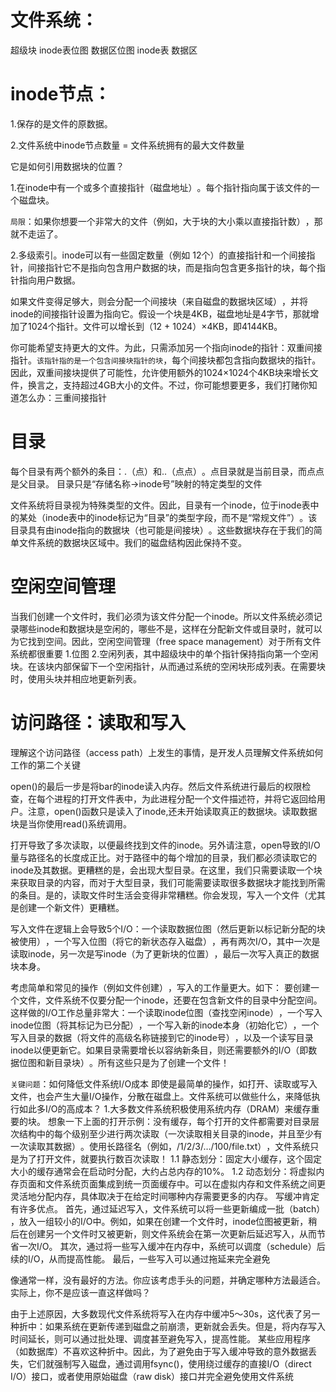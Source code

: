 # 文件系统：

超级块 inode表位图 数据区位图 inode表 数据区

# inode节点：

1.保存的是文件的原数据。

2.文件系统中inode节点数量 = 文件系统拥有的最大文件数量

它是如何引用数据块的位置？

1.在inode中有一个或多个直接指针（磁盘地址）​。每个指针指向属于该文件的一个磁盘块。

`局限`：如果你想要一个非常大的文件（例如，大于块的大小乘以直接指针数）​，那就不走运了。

2.多级索引。inode可以有一些固定数量（例如 12个）的直接指针和一个间接指针，间接指针它不是指向包含用户数据的块，而是指向包含更多指针的块，每个指针指向用户数据。

如果文件变得足够大，则会分配一个间接块（来自磁盘的数据块区域）​，并将inode的间接指针设置为指向它。假设一个块是4KB，磁盘地址是4字节，那就增加了1024个指针。文件可以增长到（12 + 1024）×4KB，即4144KB。

你可能希望支持更大的文件。为此，只需添加另一个指向inode的指针：双重间接指针​。`该指针指的是一个包含间接块指针的块`，每个间接块都包含指向数据块的指针。因此，双重间接块提供了可能性，允许使用额外的1024×1024个4KB块来增长文件，换言之，支持超过4GB大小的文件。不过，你可能想要更多，我们打赌你知道怎么办：三重间接指针



 # 目录
 每个目录有两个额外的条目：.（点）和..（点点）​。点目录就是当前目录​，而点点是父目录​。
 目录只是“存储名称→inode号”映射的特定类型的文件

 文件系统将目录视为特殊类型的文件。因此，目录有一个inode，位于inode表中的某处（inode表中的inode标记为“目录”的类型字段，而不是“常规文件”​）​。该目录具有由inode指向的数据块（也可能是间接块）​。这些数据块存在于我们的简单文件系统的数据块区域中。我们的磁盘结构因此保持不变。

# 空闲空间管理
 当我们创建一个文件时，我们必须为该文件分配一个inode。所以文件系统必须记录哪些inode和数据块是空闲的，哪些不是，这样在分配新文件或目录时，就可以为它找到空间。因此，空闲空间管理（free space management）对于所有文件系统都很重要
 1.位图
 2.空闲列表​，其中超级块中的单个指针保持指向第一个空闲块。在该块内部保留下一个空闲指针，从而通过系统的空闲块形成列表。在需要块时，使用头块并相应地更新列表。


 # 访问路径：读取和写入
 理解这个访问路径（access path）上发生的事情，是开发人员理解文件系统如何工作的第二个关键

 open()的最后一步是将bar的inode读入内存。然后文件系统进行最后的权限检查，在每个进程的打开文件表中，为此进程分配一个文件描述符，并将它返回给用户。注意，open()函数只是读入了inode,还未开始读取真正的数据块。读取数据块是当你使用read()系统调用。

 打开导致了多次读取，以便最终找到文件的inode。另外请注意，open导致的I/O量与路径名的长度成正比。对于路径中的每个增加的目录，我们都必须读取它的inode及其数据。更糟糕的是，会出现大型目录。在这里，我们只需要读取一个块来获取目录的内容，而对于大型目录，我们可能需要读取很多数据块才能找到所需的条目。是的，读取文件时生活会变得非常糟糕。你会发现，写入一个文件（尤其是创建一个新文件）更糟糕。


 写入文件在逻辑上会导致5个I/O：一个读取数据位图（然后更新以标记新分配的块被使用）​，一个写入位图（将它的新状态存入磁盘）​，再有两次I/O，其中一次是读取inode，另一次是写inode（为了更新块的位置）​，最后一次写入真正的数据块本身。

 考虑简单和常见的操作（例如文件创建）​，写入的工作量更大。如下：
 要创建一个文件，文件系统不仅要分配一个inode，还要在包含新文件的目录中分配空间。这样做的I/O工作总量非常大：一个读取inode位图（查找空闲inode）​，一个写入inode位图（将其标记为已分配）​，一个写入新的inode本身（初始化它）​，一个写入目录的数据（将文件的高级名称链接到它的inode号）​，以及一个读写目录inode以便更新它。如果目录需要增长以容纳新条目，则还需要额外的I/O（即数据位图和新目录块）​。所有这些只是为了创建一个文件！

`关键问题`：如何降低文件系统I/O成本
 即使是最简单的操作，如打开、读取或写入文件，也会产生大量I/O操作，分散在磁盘上。文件系统可以做些什么，来降低执行如此多I/O的高成本？
 1.大多数文件系统积极使用系统内存（DRAM）来缓存重要的块。
 想象一下上面的打开示例：没有缓存，每个打开的文件都需要对目录层次结构中的每个级别至少进行两次读取（一次读取相关目录的inode，并且至少有一次读取其数据）​。使用长路径名（例如，/1/2/3/…/100/file.txt）​，文件系统只是为了打开文件，就要执行数百次读取！
 1.1 静态划分：固定大小缓存，这个固定大小的缓存通常会在启动时分配，大约占总内存的10%。
 1.2 动态划分：将虚拟内存页面和文件系统页面集成到统一页面缓存中。可以在虚拟内存和文件系统之间更灵活地分配内存，具体取决于在给定时间哪种内存需要更多的内存。
 写缓冲肯定有许多优点。
 首先，通过延迟写入，文件系统可以将一些更新编成一批（batch）​，放入一组较小的I/O中。例如，如果在创建一个文件时，inode位图被更新，稍后在创建另一个文件时又被更新，则文件系统会在第一次更新后延迟写入，从而节省一次I/O。
 其次，通过将一些写入缓冲在内存中，系统可以调度（schedule）后续的I/O，从而提高性能。
 最后，一些写入可以通过拖延来完全避免

 像通常一样，没有最好的方法。你应该考虑手头的问题，并确定哪种方法最适合。实际上，你不是应该一直这样做吗？

 由于上述原因，大多数现代文件系统将写入在内存中缓冲5～30s，这代表了另一种折中：如果系统在更新传递到磁盘之前崩溃，更新就会丢失。但是，将内存写入时间延长，则可以通过批处理、调度甚至避免写入，提高性能。
 某些应用程序（如数据库）不喜欢这种折中。因此，为了避免由于写入缓冲导致的意外数据丢失，它们就强制写入磁盘，通过调用fsync()，使用绕过缓存的直接I/O（direct I/O）接口，或者使用原始磁盘（raw disk）接口并完全避免使用文件系统